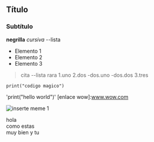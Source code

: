 ## Título
### Subtítulo
**negrilla**
*cursiva*
--lista
- Elemento 1
- Elemento 2
- Elemento 3

>cita
--lista rara
1.uno
2.dos
    -dos.uno
    -dos.dos
3.tres

~~~
print("codigo magico")
~~~
'print("hello world")'
[enlace wow]:www.wow.com

![inserte meme 1](/c/loki/la/meme.jpg)

hola  
como estas  
muy bien y tu  
